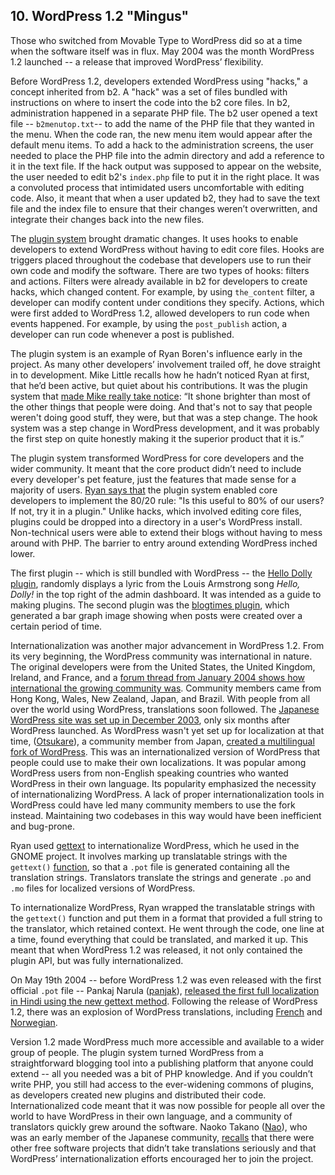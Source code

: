 ## 10. WordPress 1.2 "Mingus"

Those who switched from Movable Type to WordPress did so at a time when the software itself was in flux. May 2004 was the month WordPress 1.2 launched -- a release that improved WordPress’ flexibility. 

Before WordPress 1.2, developers extended WordPress using "hacks," a concept inherited from b2. A "hack" was a set of files bundled with instructions on where to insert the code into the b2 core files. In b2, administration happened in a separate PHP file. The b2 user opened a text file -- <code>b2menutop.txt</code>-- to add the name of the PHP file that they wanted in the menu. When the code ran, the new menu item would appear after the default menu items. To add a hack to the administration screens, the user needed to place the PHP file into the admin directory and add a reference to it in the text file. If the hack output was supposed to appear on the website, the user needed to edit b2's <code>index.php</code> file to put it in the right place. It was a convoluted process that intimidated users uncomfortable with editing code. Also, it meant that when a user updated b2, they had to save the text file and the index file to ensure that their changes weren’t overwritten, and integrate their changes back into the new files.

The <a href="http://core.trac.wordpress.org/changeset/1008">plugin system</a> brought dramatic changes. It uses hooks to enable developers to extend WordPress without having to edit core files. Hooks are triggers placed throughout the codebase that developers use to run their own code and modify the software. There are two types of hooks: filters and actions. Filters were already available in b2 for developers to create hacks, which changed content. For example, by using <code>the_content</code> filter, a developer can modify content under conditions they specify. Actions, which were first added to WordPress 1.2, allowed developers to run code when events happened. For example, by using the <code>post_publish</code> action, a developer can run code whenever a post is published.

The plugin system is an example of Ryan Boren's influence early in the project. As many other developers’ involvement trailed off, he dove straight in to development. Mike Little recalls how he hadn’t noticed Ryan at first, that he’d been active, but quiet about his contributions. It was the plugin system that <a href="http://archive.wordpress.org/interviews/2013_04_17_Little.html#L265">made Mike really take notice</a>: “It shone brighter than most of the other things that people were doing. And that's not to say that people weren't doing good stuff, they were, but that was a step change. The hook system was a step change in WordPress development, and it was probably the first step on quite honestly making it the superior product that it is.”

The plugin system transformed WordPress for core developers and the wider community. It meant that the core product didn’t need to include every developer's pet feature, just the features that made sense for a majority of users. <a href="http://archive.wordpress.org/interviews/2013_05_15_Boren1.html#L65">Ryan says that</a> the plugin system enabled core developers to implement the 80/20 rule: "Is this useful to 80% of our users? If not, try it in a plugin." Unlike hacks, which involved editing core files, plugins could be dropped into a directory in a user's WordPress install. Non-technical users were able to extend their blogs without having to mess around with PHP. The barrier to entry around extending WordPress inched lower.

The first plugin -- which is still bundled with WordPress --  the <a href="//core.trac.wordpress.org/changeset/1340">Hello Dolly plugin</a>, randomly displays a lyric from the Louis Armstrong song <em>Hello, Dolly!</em> in the top right of the admin dashboard. It was intended as a guide to making plugins. The second plugin was the <a href="http://wordpress.org/plugins/blogtimes/">blogtimes plugin</a>, which generated a bar graph image showing when posts were created over a certain period of time.

Internationalization was another major advancement in WordPress 1.2. From its very beginning, the WordPress community was international in nature. The original developers were from the United States, the United Kingdom, Ireland, and France, and a <a href="http://wordpress.org/support/topic/world-domination-?replies=43">forum thread from January 2004 shows how international the growing community was</a>. Community members came from Hong Kong, Wales, New Zealand, Japan, and Brazil. With people from all over the world using WordPress, translations soon followed. The <a href="http://web.archive.org/web/20031205101812/http://wordpress.xwd.jp/">Japanese WordPress site was set up in December 2003</a>, only six months after WordPress launched. As WordPress wasn't yet set up for localization at that time, (<a href="http://profiles.wordpress.org/otsukare">Otsukare</a>), a community member from Japan, <a href="http://wordpress.org/support/topic/localization-help-needed?replies=102">created a multilingual fork of WordPress</a>. This was an internationalized version of WordPress that people could use to make their own localizations. It was popular among WordPress users from non-English speaking countries who wanted WordPress in their own language. Its popularity emphasized the necessity of internationalizing WordPress. A lack of proper internationalization tools in WordPress could have led many community members to use the fork instead. Maintaining two codebases in this way would have been inefficient and bug-prone. 

Ryan used <a href="http://www.gnu.org/software/gettext/">gettext</a> to internationalize WordPress, which he used in the GNOME project. It involves marking up translatable strings with the <code>gettext()</code>  <a href="http://codex.wordpress.org/Translating_WordPress#Localization_Technology">function</a>, so that a <code>.pot</code> file is generated containing all the translation strings. Translators translate the strings and generate <code>.po</code> and <code>.mo</code> files for localized versions of WordPress. 

To internationalize WordPress, Ryan wrapped the translatable strings with the <code>gettext()</code> function and put them in a format that provided a full string to the translator, which retained context. He went through the code, one line at a time, found everything that could be translated, and marked it up. This meant that when WordPress 1.2 was released, it not only contained the plugin API, but was fully internationalized.

On May 19th 2004 -- before WordPress 1.2 was even released with the first official <code>.pot</code> file -- Pankaj Narula (<a href="http://wordpress.org/support/profile/pankaj">panjak</a>), <a href="http://ma.tt/2004/05/wordpress-in-hindi/">released the first full localization in Hindi using the new gettext method</a>. Following the release of WordPress 1.2, there was an explosion of WordPress translations, including <a href="http://wordpress.org/support/topic/localizing-wordpress-12-i18n-and-l10n/page/3?replies=69%23post-35436">French</a> and <a href="http://wordpress.org/support/topic/localizing-wordpress-12-i18n-and-l10n/page/3?replies=69%23post-35436#post-56422">Norwegian</a>.

Version 1.2 made WordPress much more accessible and available to a wider group of people. The plugin system turned WordPress from a straightforward blogging tool into a publishing platform that anyone could extend -- all you needed was a bit of PHP knowledge. And if you couldn’t write PHP, you still had access to the ever-widening commons of plugins, as developers created new plugins and distributed their code. Internationalized code meant that it was now possible for people all over the world to have WordPress in their own language, and a community of translators quickly grew around the software. Naoko Takano (<a href="https://profiles.wordpress.org/Nao">Nao</a>), who was an early member of the Japanese community, <a href="http://archive.wordpress.org/interviews/2013_05_30_Takano.html#L42">recalls</a> that there were other free software projects that didn’t take translations seriously and that WordPress’ internationalization efforts encouraged her to join the project.




